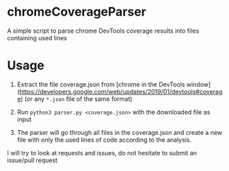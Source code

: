# chromeCoverageParser
A simple script to parse chrome DevTools coverage results into files containing used lines

# Usage
1. Extract the file coverage.json from [chrome in the DevTools window] (https://developers.google.com/web/updates/2019/01/devtools#coverage) (or any ``*.json`` file of the same format)

2. Run ``python3 parser.py <coverage.json>`` with the downloaded file as input

3. The parser will go through all files in the coverage.json and create a new file with only the used lines of code according to the analysis.

I will try to look at requests and issues, do not hesitate to submit an issue/pull request
